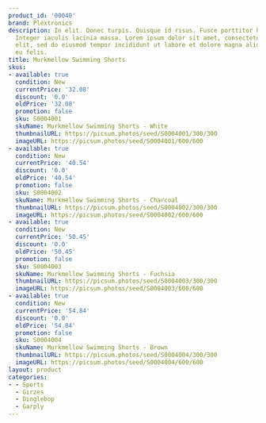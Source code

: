 ```yaml
---
product_id: '00040'
brand: Plextronics
description: In elit. Donec turpis. Quisque id risus. Fusce porttitor hendrerit ante.
  Integer iaculis lacinia massa. Lorem ipsum dolor sit amet, consectetur adipisicing
  elit, sed do eiusmod tempor incididunt ut labore et dolore magna aliqua. Curabitur
  eu felis.
title: Murkmellow Swimming Shorts
skus:
- available: true
  condition: New
  currentPrice: '32.08'
  discount: '0.0'
  oldPrice: '32.08'
  promotion: false
  sku: S0004001
  skuName: Murkmellow Swimming Shorts - White
  thumbnailURL: https://picsum.photos/seed/S0004001/300/300
  imageURL: https://picsum.photos/seed/S0004001/600/600
- available: true
  condition: New
  currentPrice: '40.54'
  discount: '0.0'
  oldPrice: '40.54'
  promotion: false
  sku: S0004002
  skuName: Murkmellow Swimming Shorts - Charcoal
  thumbnailURL: https://picsum.photos/seed/S0004002/300/300
  imageURL: https://picsum.photos/seed/S0004002/600/600
- available: true
  condition: New
  currentPrice: '50.45'
  discount: '0.0'
  oldPrice: '50.45'
  promotion: false
  sku: S0004003
  skuName: Murkmellow Swimming Shorts - Fuchsia
  thumbnailURL: https://picsum.photos/seed/S0004003/300/300
  imageURL: https://picsum.photos/seed/S0004003/600/600
- available: true
  condition: New
  currentPrice: '54.84'
  discount: '0.0'
  oldPrice: '54.84'
  promotion: false
  sku: S0004004
  skuName: Murkmellow Swimming Shorts - Brown
  thumbnailURL: https://picsum.photos/seed/S0004004/300/300
  imageURL: https://picsum.photos/seed/S0004004/600/600
layout: product
categories:
- - Sports
  - Girzes
  - Dinglebop
  - Garply
---
```

